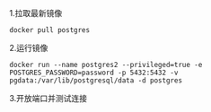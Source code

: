 1.拉取最新镜像

```
docker pull postgres
```

2.运行镜像

```shell
docker run --name postgres2 --privileged=true -e POSTGRES_PASSWORD=password -p 5432:5432 -v pgdata:/var/lib/postgresql/data -d postgres
```

3.开放端口并测试连接

```

```

